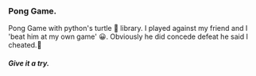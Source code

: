 ### Pong Game.



Pong Game with python's turtle :turtle: library.
I played against my friend and I 'beat him at my own game' :grinning:.
Obviously he did concede defeat he said I cheated.:hand_over_mouth:

##### Give it a try.
